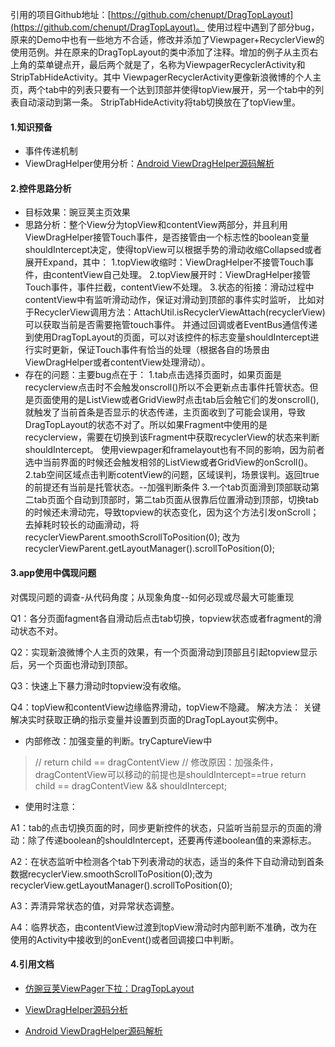 引用的项目Github地址：[https://github.com/chenupt/DragTopLayout](https://github.com/chenupt/DragTopLayout)。
使用过程中遇到了部分bug，原来的Demo中也有一些地方不合适，修改并添加了Viewpager+RecyclerView的使用范例。并在原来的DragTopLayout的类中添加了注释。增加的例子从主页右上角的菜单键点开，最后两个就是了，名称为ViewpagerRecyclerActivity和StripTabHideActivity。其中
ViewpagerRecyclerActivity更像新浪微博的个人主页，两个tab中的列表只要有一个达到顶部并使得topView展开，另一个tab中的列表自动滚动到第一条。
StripTabHideActivity将tab切换放在了topView里。

#### 1.知识预备
* 事件传递机制
* ViewDragHelper使用分析：[Android ViewDragHelper源码解析](http://www.cnblogs.com/lqstayreal/p/4500219.html)

#### 2.控件思路分析
* 目标效果：豌豆荚主页效果
* 思路分析：整个View分为topView和contentView两部分，并且利用ViewDragHelper接管Touch事件，是否接管由一个标志性的boolean变量shouldIntercept决定，使得topView可以根据手势的滑动收缩Collapsed或者展开Expand，其中：
1.topView收缩时：ViewDragHelper不接管Touch事件，由contentView自己处理。
2.topView展开时：ViewDragHelper接管Touch事件，事件拦截，contentView不处理。
3.状态的衔接：滑动过程中contentView中有监听滑动动作，保证对滑动到顶部的事件实时监听，
比如对于RecyclerView调用方法：AttachUtil.isRecyclerViewAttach(recyclerView)可以获取当前是否需要拖管touch事件。
并通过回调或者EventBus通信传递到使用DragTopLayout的页面，可以对该控件的标志变量shouldIntercept进行实时更新，保证Touch事件有恰当的处理（根据各自的场景由ViewDragHelper或者contentView处理滑动）。
* 存在的问题：主要bug点在于：
1.tab点击选择页面时，如果页面是recyclerview点击时不会触发onscroll()所以不会更新点击事件托管状态。但是页面使用的是ListView或者GridView时点击tab后会触它们的发onscroll(),就触发了当前首条是否显示的状态传递，主页面收到了可能会误用，导致DragTopLayout的状态不对了。所以如果Fragment中使用的是recyclerview，需要在切换到该Fragment中获取recyclerView的状态来判断shouldIntercept。
使用viewpager和framelayout也有不同的影响，因为前者选中当前界面的时候还会触发相邻的ListView或者GridView的onScroll()。
2.tab空间区域点击判断cotentView的问题，区域误判，场景误判。返回true的前提还有当前是托管状态。--加强判断条件
3.一个tab页面滑到顶部联动第二tab页面个自动到顶部时，第二tab页面从很靠后位置滑动到顶部，切换tab的时候还未滑动完，导致topview的状态变化，因为这个方法引发onScroll；去掉耗时较长的动画滑动，将recyclerViewParent.smoothScrollToPosition(0);
改为recyclerViewParent.getLayoutManager().scrollToPosition(0);

#### 3.app使用中偶现问题
对偶现问题的调查-从代码角度；从现象角度--如何必现或尽最大可能重现

Q1：各分页面fagment各自滑动后点击tab切换，topview状态或者fragment的滑动状态不对。

Q2：实现新浪微博个人主页的效果，有一个页面滑动到顶部且引起topview显示后，另一个页面也滑动到顶部。

Q3：快速上下暴力滑动时topview没有收缩。

Q4：topView和contentView边缘临界滑动，topView不隐藏。
解决方法：
关键解决实时获取正确的指示变量并设置到页面的DragTopLayout实例中。
* 内部修改：加强变量的判断。tryCaptureView中
>// return child == dragContentView
// 修改原因：加强条件，dragContentView可以移动的前提也是shouldIntercept==true
return child == dragContentView && shouldIntercept;
* 使用时注意：

A1：tab的点击切换页面的时，同步更新控件的状态，只监听当前显示的页面的滑动：除了传递boolean的shouldIntercept，还要再传递boolean值的来源标志。

A2：在状态监听中检测各个tab下列表滑动的状态，适当的条件下自动滑动到首条数据recyclerView.smoothScrollToPosition(0);改为recyclerView.getLayoutManager().scrollToPosition(0);

A3：弄清异常状态的值，对异常状态调整。

A4：临界状态，由contentView过渡到topView滑动时内部判断不准确，改为在使用的Activity中接收到的onEvent()或者回调接口中判断。

#### 4.引用文档
* [仿豌豆荚ViewPager下拉：DragTopLayout](http://www.open-open.com/lib/view/open1422430262923.html)

* [ViewDragHelper源码分析](http://www.jianshu.com/p/07d717ef0b28?utm_campaign=hugo&utm_medium=reader_share&utm_content=note)

* [Android ViewDragHelper源码解析](http://www.cnblogs.com/lqstayreal/p/4500219.html)

